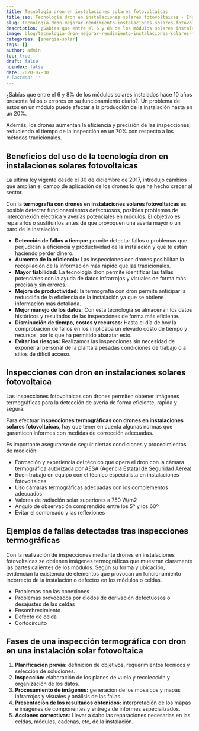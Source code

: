```yaml
---
title: Tecnología dron en instalaciones solares fotovoltaicas
title_seo: Tecnología dron en instalaciones solares fotovoltaicas - Ingeniería Solvent
slug: tecnologia-dron-mejorar-rendimiento-instalaciones-solares-fotovoltaicas
description: ¿Sabías que entre el 6 y 8% de los módulos solares instalados hace 10 años presenta fallos o errores en su funcionamiento diario?. Un problema de éstos en un
image: blog/tecnologia-dron-mejorar-rendimiento-instalaciones-solares-fotovoltaicas.jpg
categories: [energia-solar]
tags: []
author: admin
toc: true
draft: false
noindex: false
date: 2020-07-30
# lastmod: ''
---
```

¿Sabías que entre el 6 y 8% de los módulos solares instalados hace 10 años presenta fallos o errores en su funcionamiento diario?. Un problema de éstos en un módulo puede afectar a la producción de la instalación hasta en un 20%.

Además, los drones aumentan la eficiencia y precisión de las inspecciones, reduciendo el tiempo de la inspección en un 70% con respecto a los métodos tradicionales.

## Beneficios del uso de la tecnología dron en instalaciones solares fotovoltaicas

La ultima ley vigente desde el 30 de diciembre de 2017, introdujo cambios que amplían el campo de aplicación de los drones lo que ha hecho crecer al sector.

Con la **termografía con drones en instalaciones solares fotovoltaicas** es posible detectar funcionamientos defectuosos, posibles problemas de interconexión eléctrica y averías potenciales en módulos. El objetivo es repararlos o sustituirlos antes de que provoquen una avería mayor o un paro de la instalación.

- **Detección de fallos a tiempo:** permite detectar fallos o problemas que perjudican a eficiencia y productividad de la instalación y que te están haciendo perder dinero.
- **Aumento de la eficiencia:** Las inspecciones con drones posibilitan la recopilación de la información más rápido que las tradicionales.
- **Mayor fiabilidad:** La tecnología dron permite identificar las fallas potenciales con la ayuda de datos infrarrojos y visuales de forma más precisa y sin errores.
- **Mejora de  productividad:** la termografía con dron permite anticipar la reducción de la eficiencia de la instalación ya que se obtiene información más detallada.
- **Mejor manejo de los datos:** Con esta tecnología se almacenan los datos históricos y resultados de las inspecciones de forma más eficiente.
- **Disminución de tiempo, costes y recursos:** Hasta el día de hoy la comprobación de fallos en los implicaba un elevado costo de tiempo y recursos, por lo que ha permitido abaratar esto.
- **Evitar los riesgos:** Realizamos las inspecciones sin necesidad de exponer al personal de la planta a pesadas condiciones de trabajo o a sitios de difícil acceso.

## Inspecciones con dron en instalaciones solares fotovoltaica

Las inspecciones fotovoltaicas con drones permiten obtener imágenes termográficas para la detección de avería de forma eficiente, rápida y segura.

Para efectuar **inspecciones termográficas con drones en instalaciones solares fotovoltaicas**, hay que tener en cuenta algunas normas que garanticen informes con medidas de corrección adecuadas.

Es importante asegurarse de seguir ciertas condiciones y procedimientos de medición:

- Formación y experiencia del técnico que opera el dron con la cámara termográfica autorizada por AESA (Agencia Estatal de Seguridad Aérea)
- Buen trabajo en equipo con el técnico especialista en instalaciones fotovoltaicas
- Uso cámaras termográficas adecuadas con los complementos adecuados
- Valores de radiación solar superiores a 750 W/m2
- Ángulo de observación comprendido entre los 5º y los 60º
- Evitar el sombreado y las reflexiones

## Ejemplos de fallas detectadas tras inspecciones termográficas

Con la realización de inspecciones mediante drones en instalaciones fotovoltaicas se obtienen imágenes termográficas que muestran claramente las partes calientes de los módulos. Según su forma y ubicación, evidencian la existencia de elementos que provocan un funcionamiento incorrecto de la instalación o defectos en los módulos o celdas.

- Problemas con las conexiones
- Problemas provocados por diodos de derivación defectuosos o desajustes de las celdas
- Ensombrecimiento
- Defecto de celda
- Cortocircuito

## Fases de una inspección termográfica con dron en una instalación solar fotovoltaica

1. **Planificación previa:** definición de objetivos, requerimientos técnicos y selección de soluciones.
2. **Inspección:** elaboración de los planes de vuelo y recolección y organización de los datos.
3. **Procesamiento de imágenes:** generación de los mosaicos y mapas infrarrojos y visuales y análisis de las fallas.
4. **Presentación de los resultados obtenidos:** interpretación de los mapas e imágenes de componentes y entrega de informes especializados.
5. **Acciones correctivas**: Llevar a cabo las reparaciones necesarias en las celdas, módulos, cadenas, etc, de la instalación.
